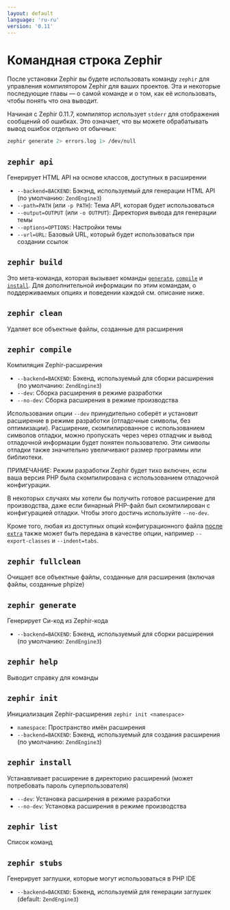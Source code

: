 ```yaml
---
layout: default
language: 'ru-ru'
version: '0.11'
---
```


# Командная строка Zephir

После установки Zephir вы будете использовать команду `zephir` для управления компилятором Zephir для ваших проектов. Эта и некоторые последующие главы — о самой команде и о том, как её использовать, чтобы понять что она выводит.

Начиная с Zephir 0.11.7, компилятор использует `stderr` для отображения сообщений об ошибках. Это означает, что вы можете обрабатывать вывод ошибок отдельно от обычных:

```bash
zephir generate 2> errors.log 1> /dev/null
```

<a id="zephir-api"></a>

## `zephir api`

Генерирует HTML API на основе классов, доступных в расширении

-   `--backend=BACKEND`: Бэкэнд, используемый для генерации HTML API (по умолчанию: `ZendEngine3`)
-   `--path=PATH` (или `-p PATH`):       Тема API, которая будет использоваться
-   `--output=OUTPUT` (или `-o OUTPUT`): Директория вывода для генерации темы
-   `--options=OPTIONS`:                 Настройки темы
-   `--url=URL`:                         Базовый URL, который будет использоваться при создании ссылок

<a id="zephir-build"></a>

## `zephir build`

Это мета-команда, которая вызывает команды [`generate`](#zephir-generate), [`compile`](#zephir-compile) и [`install`](#zephir-install). Для дополнительной информации по этим командам, о поддерживаемых опциях и поведении каждой см. описание ниже.

<a id="zephir-clean"></a>

## `zephir clean`

Удаляет все объектные файлы, созданные для расширения

<a id="zephir-compile"></a>

## `zephir compile`

Компиляция Zephir-расширения

-   `--backend=BACKEND`:                 Бэкенд, используемый для сборки расширения (по умолчанию: `ZendEngine3`)
-   `--dev`:                             Сборка расширения в режиме разработки
-   `--no-dev`:                          Сборка расширения в режиме производства

Использовании опции `--dev` принудительно соберёт и установит расширение в режиме разработки (отладочные символы, без оптимизации). Расширение, скомпилированное с использованием символов отладки, можно пропускать через через отладчик и вывод отладочной информации будет понятен пользователю. Эти символы отладки также значительно увеличивают размер программы или библиотеки.

ПРИМЕЧАНИЕ: Режим разработки Zephir будет тихо включен, если ваша версия PHP была скомпилирована с использованием отладочной конфигурации.

В некоторых случаях мы хотели бы получить готовое расширение для производства, даже если бинарный PHP-файл был скомпилирован с конфигурацией отладки. Чтобы этого достичь используйте `--no-dev`.

Кроме того, любая из доступных опций конфигурационного файла [после `extra`](/{}/{}/config#extra) также может быть передана в качестве опции, например `--export-classes` и `--indent=tabs`.

<a id="zephir-fullclean"></a>

## `zephir fullclean`

Очищает все объектные файлы, созданные для расширения (включая файлы, созданные phpize)

<a id="zephir-generate"></a>

## `zephir generate`

Генерирует Си-код из Zephir-кода

-   `--backend=BACKEND`:                 Бэкенд, используемый для сборки расширения (по умолчанию: `ZendEngine3`)

<a id="zephir-help"></a>

## `zephir help`

Выводит справку для команды

<a id="zephir-init"></a>

## `zephir init`

Инициализация Zephir-расширения `zephir init <namespace>`

-   `namespace`:                         Пространство имён расширения
-   `--backend=BACKEND`:                 Бэкенд, используемый для создания расширения (по умолчанию: `ZendEngine3`)

<a id="zephir-install"></a>

## `zephir install`

Устанавливает расширение в директорию расширений (может потребовать пароль суперпользователя)

-   `--dev`:                             Установка расширения в режиме разработки
-   `--no-dev`:                          Установка расширения в режиме производства

<a id="zephir-list"></a>

## `zephir list`

Список команд

<a id="zephir-stubs"></a>

## `zephir stubs`

Генерирует заглушки, которые могут использоваться в PHP IDE

-   `--backend=BACKEND`:                 Бэкенд, используемій для генерации заглушек (default: `ZendEngine3`)
